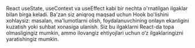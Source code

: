 React useState, useContext va useEffect kabi bir nechta o'rnatilgan ilgaklar bilan birga keladi. Ba'zan siz aniqroq maqsad uchun Hook bo'lishini xohlaysiz: masalan, ma'lumotlarni olish, foydalanuvchining onlayn ekanligini kuzatish yoki suhbat xonasiga ulanish. Siz bu ilgaklarni React-da topa olmasligingiz mumkin, ammo ilovangiz ehtiyojlari uchun o‘z ilgaklaringizni yaratishingiz mumkin.